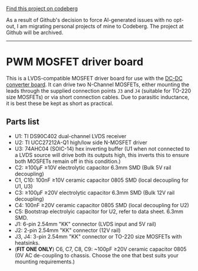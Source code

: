 [Find this project on codeberg](https://codeberg.org/sjlongland/dcdcconv-driver-pcb)

As a result of Github's decision to force AI-generated issues with no opt-out,
I am migrating personal projects of mine to Codeberg.  The project at Github
will be archived.

----

# PWM MOSFET driver board

This is a LVDS-compatible MOSFET driver board for use with the [DC-DC converter
board](https://codeberg.org/sjlongland/dcdcconv-controller-pcb).  It can drive
two N-Channel MOSFETs, either mounting the leads through the supplied
connection points `J3` and `J4` (suitable for TO-220 size MOSFETs) or via short
connection cables.  Due to parasitic inductance, it is best these be kept as
short as practical.

## Parts list

* U1: TI DS90C402 dual-channel LVDS receiver
* U2: TI UCC27212A-Q1 high/low side N-MOSFET driver
* U3: 74AHC04 (SOIC-14) hex inverting buffer (U1 when not connected to a LVDS
  source will drive both its outputs high, this inverts this to ensure both MOSFETs
  remain off in this condition.)
* C2: ≥100µF ≥10V electrolytic capacitor 6.3mm SMD (Bulk 5V rail decoupling)
* C1, C10: 100nF ≥10V ceramic capacitor 0805 SMD (local decoupling for U1, U3)
* C3: ≥100µF ≥20V electrolytic capacitor 6.3mm SMD (Bulk 12V rail decoupling)
* C4: 100nF ≥20V ceramic capacitor 0805 SMD (local decoupling for U2)
* C5: Bootstrap electrolyic capacitor for U2, refer to data sheet.  6.3mm SMD.
* J1: 6-pin 2.54mm "KK" connector (LVDS input and 5V rail)
* J2: 2-pin 2.54mm "KK" connector (12V rail)
* J3, J4: 3-pin 2.54mm "KK" connector or TO-220 size MOSFETs with heatsinks.
* (**FIT ONE ONLY**) C6, C7, C8, C9: ~100pF ≥20V ceramic capacitor 0805 (0V AC
  de-coupling to chassis.  Choose the one that best suits your mounting
  requirements.)
